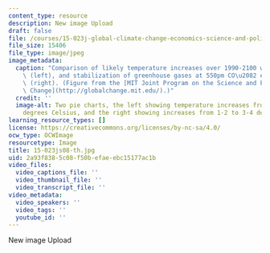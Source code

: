 ```yaml
---
content_type: resource
description: New image Upload
draft: false
file: /courses/15-023j-global-climate-change-economics-science-and-policy-spring-2008/2a93f8385c08f50befaeebc15177ac1b_15-023js08-th.jpg
file_size: 15406
file_type: image/jpeg
image_metadata:
  caption: "Comparison of likely temperature increases over 1990-2100 with no policy\
    \ (left), and stabilization of greenhouse gases at 550pm CO\u2082 equivalents\
    \ (right). (Figure from the [MIT Joint Program on the Science and Policy of Global\
    \ Change](http://globalchange.mit.edu/).)"
  credit: ''
  image-alt: Two pie charts, the left showing temperature increases from 3-4 to 6-8
    degrees Celsius, and the right showing increases from 1-2 to 3-4 degrees.
learning_resource_types: []
license: https://creativecommons.org/licenses/by-nc-sa/4.0/
ocw_type: OCWImage
resourcetype: Image
title: 15-023js08-th.jpg
uid: 2a93f838-5c08-f50b-efae-ebc15177ac1b
video_files:
  video_captions_file: ''
  video_thumbnail_file: ''
  video_transcript_file: ''
video_metadata:
  video_speakers: ''
  video_tags: ''
  youtube_id: ''
---
```

New image Upload